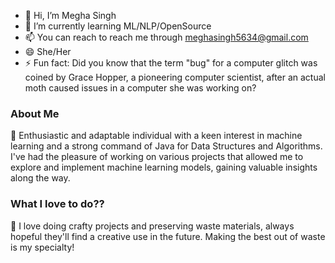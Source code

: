 - 👋 Hi, I’m Megha Singh
- 🌱 I’m currently learning ML/NLP/OpenSource
- 📫 You can reach to reach me through meghasingh5634@gmail.com
- 😄 She/Her
- ⚡ Fun fact: Did you know that the term "bug" for a computer glitch was coined by Grace Hopper, a pioneering computer scientist, after an actual moth caused issues in a computer she was working on?
### About Me
🌱 Enthusiastic and adaptable individual with a keen interest in machine learning and a strong command of Java for Data Structures and Algorithms. I've had the pleasure of working on various projects that allowed me to explore and implement machine learning models, gaining valuable insights along the way. 
### What I love to do??
🎨 I love doing crafty projects and preserving waste materials, always hopeful they'll find a creative use in the future. Making the best out of waste is my specialty!


<!---
MeghaSingh-5634/MeghaSingh-5634 is a ✨ special ✨ repository because its `README.md` (this file) appears on your GitHub profile.
You can click the Preview link to take a look at your changes.
--->

